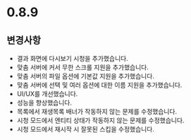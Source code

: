 # 0.8.9

## 변경사항

- 결과 화면에 다시보기 시청을 추가했습니다.
- 맞춤 서버에 커서 무한 스크롤 지원을 추가했습니다.
- 맞춤 서버의 파일 옵션에 기본값 지원을 추가했습니다.
- 맞춤 서버에 선택 및 여러 옵션에 대한 이름 지원을 추가했습니다.
- UI/UX를 개선했습니다.
- 성능을 향상했습니다.
- 목록에서 재생목록 배너가 작동하지 않는 문제를 수정했습니다.
- 시청 모드에서 엔티티 상태가 작동하지 않는 문제를 수정했습니다.
- 시청 모드에서 재시작 시 잘못된 스킵을 수정했습니다.
